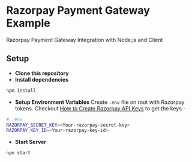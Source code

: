 # Razorpay Payment Gateway Example

Razorpay Payment Gateway Integration with Node.js and Client

## Setup

- **Clone this repository**
- **Install dependencies**
```sh
npm install
```
- **Setup Environment Variables**
Create `.env` file on root with Razorpay tokens. Checkout [How to Create Razorpay API Keys](https://razorpay.com/docs/payments/dashboard/settings/api-keys/) to get the keys -
```sh
# .env
RAZORPAY_SECRET_KEY=<Your-razorpay-secret-key>
RAZORPAY_KEY_ID=<Your-razorpay-key-id>
```
- **Start Server**
```sh
npm start
```

